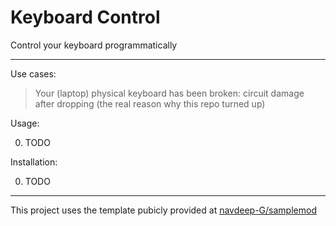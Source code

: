 Keyboard Control
================

Control your keyboard programmatically

---

Use cases:

> Your (laptop) physical keyboard has been broken: circuit damage after dropping (the real reason why this repo turned up)

Usage:

0. TODO

Installation:

0. TODO

---

This project uses the template pubicly provided at [navdeep-G/samplemod](https://github.com/navdeep-G/samplemod)
